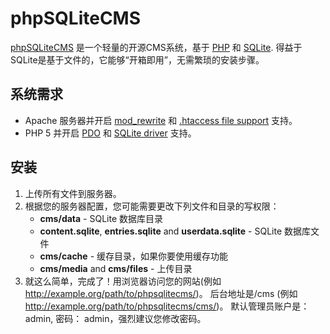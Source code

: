 ﻿phpSQLiteCMS
============

<a href="http://phpsqlitecms.net/">phpSQLiteCMS</a> 是一个轻量的开源CMS系统，基于 <a href="http://php.net/">PHP</a> 和 <a href="http://www.sqlite.org/">SQLite</a>. 得益于SQLite是基于文件的，它能够“开箱即用”，无需繁琐的安装步骤。

系统需求
-------------------

* Apache 服务器并开启 <a href="http://httpd.apache.org/docs/2.4/mod/mod_rewrite.html">mod_rewrite</a> 和 <a href="http://httpd.apache.org/docs/2.4/howto/htaccess.html">.htaccess file support</a> 支持。
* PHP 5 并开启 <a href="http://php.net/manual/en/book.pdo.php">PDO</a> 和 <a href="http://php.net/manual/en/ref.pdo-sqlite.php">SQLite driver</a> 支持。

安装
------------

1. 上传所有文件到服务器。
2. 根据您的服务器配置，您可能需要更改下列文件和目录的写权限：
     * **cms/data** - SQLite 数据库目录
     * **content.sqlite**, **entries.sqlite** and **userdata.sqlite** - SQLite 数据库文件
     * **cms/cache** - 缓存目录，如果你要使用缓存功能 
     * **cms/media** and **cms/files** - 上传目录
3. 就这么简单，完成了！用浏览器访问您的网站(例如 http://example.org/path/to/phpsqlitecms/)。 后台地址是/cms  (例如 http://example.org/path/to/phpsqlitecms/cms/)。 默认管理员账户是： admin, 密码： admin，强烈建议您修改密码。

